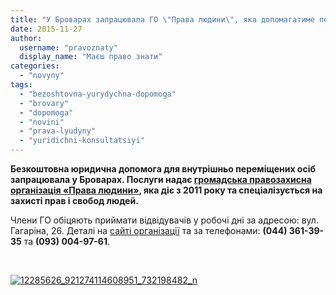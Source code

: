 ```yaml
---
title: "У Броварах запрацювала ГО \"Права людини\", яка допомагатиме переселенцям у юридичних питаннях"
date: 2015-11-27
author: 
  username: "pravoznaty"
  display_name: "Маєш право знати"
categories: 
  - "novyny"
tags: 
  - "bezoshtovna-yurydychna-dopomoga"
  - "brovary"
  - "dopomoga"
  - "novini"
  - "prava-lyudyny"
  - "yuridichni-konsultatsiyi"
---
```


**Безкоштовна юридична допомога для внутрішньо переміщених осіб запрацювала у Броварах. Послуги надає [громадська правозахисна організація «Права людини»](https://www.facebook.com/PravaLudini), яка діє з 2011 року та спеціалізується на захисті прав і свобод людей.**

Члени ГО обіцяють приймати відвідувачів у робочі дні за адресою: вул. Гагаріна, 26. Деталі на [сайті організації](http://www.prava-lyudyny.org) та за телефонами: **(044) 361-39-35** та **(093) 004-97-61**.

 

[![12285626_921274114608951_732198482_n](https://mpz.brovary.org/wp-content/uploads/2015/11/12285626_921274114608951_732198482_n.jpg)](https://mpz.brovary.org/wp-content/uploads/2015/11/12285626_921274114608951_732198482_n.jpg)
